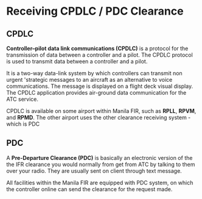 # Receiving CPDLC / PDC Clearance

## CPDLC
**Controller–pilot data link communications (CPDLC)** is a protocol for the transmission of data between a controller and a pilot. The CPDLC protocol is used to transmit data between a controller and a pilot.

It  is a two-way data-link system by which controllers can transmit non urgent 'strategic messages to an aircraft as an alternative to voice communications. The message is displayed on a flight deck visual display. The CPDLC application provides air-ground data communication for the ATC service.

CPDLC is available on some airport within Manila FIR, such as **RPLL**, **RPVM**, and **RPMD**. The other airport uses the other clearance receiving system - which is PDC

## PDC
A **Pre-Departure Clearance (PDC)** is basically an electronic version of the the IFR clearance you would normally from get from ATC by talking to them over your radio. They are usually sent on client through text message.

All facilities within the Manila FIR are equipped with PDC system, on which the controller online can send the clearance for the request made.
